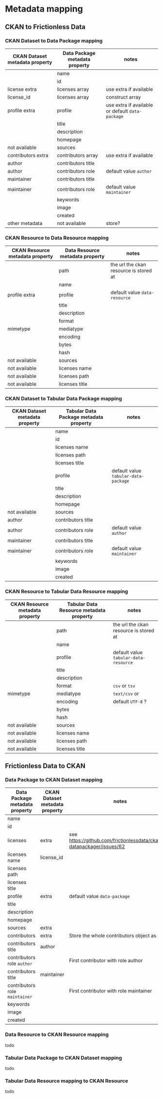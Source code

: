# Metadata mapping

## CKAN to Frictionless Data

### CKAN Dataset to Data Package mapping

  | CKAN Dataset metadata property | Data Package metadata property | notes                        |
  | ------------------------------ | ------------------------------ | ---------------------------- |
  |                                | name                           |                              |
  |                                | id                             |                              |
  | license extra                  | licenses array                 | use extra if available       |
  | license_id                     | licenses array                 | construct array              |
  | profile extra                  | profile                        | use extra if available or default `data-package` |
  |                                | title                          |                              |
  |                                | description                    |                              |
  |                                | homepage                       |                              |
  | not available                  | sources                        |                              |
  | contributors extra             | contributors array             | use extra if available       |
  | author                         | contributors title             |                              |
  | author                         | contributors role              | default value `author`       |
  | maintainer                     | contributors title             |                              |
  | maintainer                     | contributors role              | default value `maintainer`   |
  |                                | keywords                       |                              |
  |                                | image                          |                              |
  |                                | created                        |                              |
  | other metadata                 | not available                  | store?                       |
  
### CKAN Resource to Data Resource mapping

  | CKAN Resource metadata property | Data Resource metadata property | notes                                  |
  | ------------------------------- | ------------------------------- | -------------------------------------- |
  |                                 | path                            | the url the ckan resource is stored at |
  |                                 | name                            |                                        |
  | profile extra                   | profile                         | default value `data-resource`          |
  |                                 | title                           |                                        |
  |                                 | description                     |                                        |
  |                                 | format                          |                                        |
  | mimetype                        | mediatype                       |                                        |
  |                                 | encoding                        |                                        |
  |                                 | bytes                           |                                        |
  |                                 | hash                            |                                        |
  | not available                   | sources                         |                                        |
  | not available                   | licenses name                   |                                        |
  | not available                   | licenses path                   |                                        |
  | not available                   | licenses title                  |                                        |

### CKAN Dataset to Tabular Data Package mapping

  | CKAN Dataset metadata property | Tabular Data Package metadata property | notes                                |
  | ------------------------------ | -------------------------------------- | ------------------------------------ |
  |                                | name                                   |                                      |
  |                                | id                                     |                                      |
  |                                | licenses name                          |                                      |
  |                                | licenses path                          |                                      |
  |                                | licenses title                         |                                      |
  |                                | profile                                | default value `tabular-data-package` |
  |                                | title                                  |                                      |
  |                                | description                            |                                      |
  |                                | homepage                               |                                      |
  | not available                  | sources                                |                                      |
  | author                         | contributors title                     |                                      |
  | author                         | contributors role                      | default value `author`               |
  | maintainer                     | contributors title                     |                                      |
  | maintainer                     | contributors role                      | default value `maintainer`           |
  |                                | keywords                               |                                      |
  |                                | image                                  |                                      |
  |                                | created                                |                                      |

### CKAN Resource to Tabular Data Resource mapping
  
  | CKAN Resource metadata property | Tabular Data Resource metadata property | notes                                  |
  | ------------------------------- | --------------------------------------- | -------------------------------------- |
  |                                 | path                                    | the url the ckan resource is stored at |
  |                                 | name                                    |                                        |
  |                                 | profile                                 | default value `tabular-data-resource`  |
  |                                 | title                                   |                                        |
  |                                 | description                             |                                        |
  |                                 | format                                  | `csv` or `tsv`                         |
  | mimetype                        | mediatype                               | `text/csv` or                          |
  |                                 | encoding                                | default `UTF-8` ?                      |
  |                                 | bytes                                   |                                        |
  |                                 | hash                                    |                                        |
  | not available                   | sources                                 |                                        |
  | not available                   | licenses name                           |                                        |
  | not available                   | licenses path                           |                                        |
  | not available                   | licenses title                          |                                        |

## Frictionless Data to CKAN 

### Data Package to CKAN Dataset mapping

| Data Package metadata property | CKAN Dataset metadata property | notes                                        |
| ------------------------------ | ------------------------------ | -------------------------------------------- |
| name                           |                                |                                              |
| id                             |                                |                                              |
| licenses                       | extra                          | see https://github.com/frictionlessdata/ckanext-datapackager/issues/62 |
| licenses name                  | license_id                     |                                              |
| licenses path                  |                                |                                              |
| licenses title                 |                                |                                              |
| profile                        | extra                          |  default value `data-package`                |
| title                          |                                |                                              |
| description                    |                                |                                              |
| homepage                       |                                |                                              |
| sources                        | extra                          |                                              |
| contributors                   | extra                          | Store the whole contributors object as extra |
| contributors title             | author                         |                                              |
| contributors role `author`     |                                | First contributor with role author           |
| contributors title             | maintainer                     |                                              |
| contributors role `maintainer` |                                | First contributor with role maintainer       |
| keywords                       |                                |                                              |
| image                          |                                |                                              |
| created                        |                                |                                              |
                            
### Data Resource to CKAN Resource mapping

  todo

### Tabular Data Package to CKAN Dataset  mapping

  todo

### Tabular Data Resource mapping to CKAN Resource 
  
  todo
